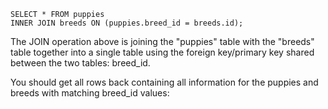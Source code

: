 ```
SELECT * FROM puppies
INNER JOIN breeds ON (puppies.breed_id = breeds.id);
```
The JOIN operation above is joining the "puppies" table with the "breeds" table together into a single table using the foreign key/primary key shared between the two tables: breed_id.

You should get all rows back containing all information for the puppies and breeds with matching breed_id values:
